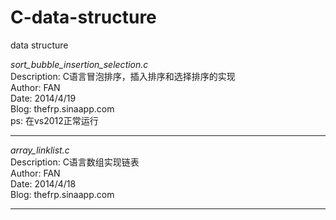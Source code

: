 C-data-structure
================

data structure

*sort_bubble_insertion_selection.c*  
Description: C语言冒泡排序，插入排序和选择排序的实现  
Author: FAN  
Date: 2014/4/19  
Blog: thefrp.sinaapp.com  
ps: 在vs2012正常运行  

----

*array_linklist.c*  
Description: C语言数组实现链表  
Author: FAN  
Date: 2014/4/18  
Blog: thefrp.sinaapp.com  

----

